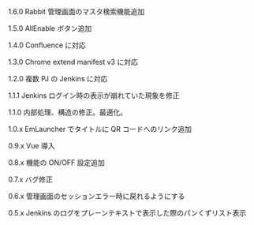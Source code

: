 1.6.0
Rabbit 管理画面のマスタ検索機能追加

1.5.0
AllEnable ボタン追加

1.4.0
Confluence に対応

1.3.0
Chrome extend manifest v3 に対応

1.2.0
複数 PJ の Jenkins に対応

1.1.1
Jenkins ログイン時の表示が崩れていた現象を修正

1.1.0
内部処理、構造の修正。最適化。

1.0.x
EmLauncher でタイトルに QR コードへのリンク追加

0.9.x
Vue 導入

0.8.x
機能の ON/OFF 設定追加

0.7.x
バグ修正

0.6.x
管理画面のセッションエラー時に戻れるようにする

0.5.x
Jenkins のログをプレーンテキストで表示した際のパンくずリスト表示
